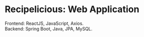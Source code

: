 # Recipelicious: Web Application
Frontend: ReactJS, JavaScript, Axios.   
Backend: Spring Boot, Java, JPA, MySQL.
